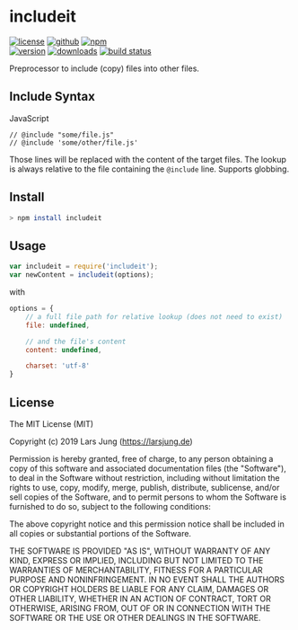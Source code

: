 # includeit

[![license][license-img]][github] [![github][github-img]][github] [![npm][npm-img]][npm]  
[![version][npm-v-img]][npm] [![downloads][npm-dm-img]][npm] [![build status][travis-img]][travis]

Preprocessor to include (copy) files into other files.


## Include Syntax

JavaScript
~~~
// @include "some/file.js"
// @include 'some/other/file.js'
~~~

Those lines will be replaced with the content of the target files. The lookup
is always relative to the file containing the `@include` line. Supports
globbing.


## Install

~~~sh
> npm install includeit
~~~


## Usage

~~~javascript
var includeit = require('includeit');
var newContent = includeit(options);
~~~

with

~~~javascript
options = {
    // a full file path for relative lookup (does not need to exist)
    file: undefined,

    // and the file's content
    content: undefined,

    charset: 'utf-8'
}
~~~


## License
The MIT License (MIT)

Copyright (c) 2019 Lars Jung (https://larsjung.de)

Permission is hereby granted, free of charge, to any person obtaining a copy
of this software and associated documentation files (the "Software"), to deal
in the Software without restriction, including without limitation the rights
to use, copy, modify, merge, publish, distribute, sublicense, and/or sell
copies of the Software, and to permit persons to whom the Software is
furnished to do so, subject to the following conditions:

The above copyright notice and this permission notice shall be included in
all copies or substantial portions of the Software.

THE SOFTWARE IS PROVIDED "AS IS", WITHOUT WARRANTY OF ANY KIND, EXPRESS OR
IMPLIED, INCLUDING BUT NOT LIMITED TO THE WARRANTIES OF MERCHANTABILITY,
FITNESS FOR A PARTICULAR PURPOSE AND NONINFRINGEMENT. IN NO EVENT SHALL THE
AUTHORS OR COPYRIGHT HOLDERS BE LIABLE FOR ANY CLAIM, DAMAGES OR OTHER
LIABILITY, WHETHER IN AN ACTION OF CONTRACT, TORT OR OTHERWISE, ARISING FROM,
OUT OF OR IN CONNECTION WITH THE SOFTWARE OR THE USE OR OTHER DEALINGS IN
THE SOFTWARE.


[github]: https://github.com/lrsjng/includeit
[npm]: https://www.npmjs.org/package/includeit
[travis]: https://travis-ci.org/lrsjng/includeit

[license-img]: https://img.shields.io/badge/license-MIT-a0a060.svg?style=flat-square
[github-img]: https://img.shields.io/badge/github-lrsjng/includeit-a0a060.svg?style=flat-square
[npm-img]: https://img.shields.io/badge/npm-includeit-a0a060.svg?style=flat-square

[npm-v-img]: https://img.shields.io/npm/v/includeit.svg?style=flat-square
[npm-dm-img]: https://img.shields.io/npm/dm/includeit.svg?style=flat-square
[travis-img]: https://img.shields.io/travis/lrsjng/includeit.svg?style=flat-square

